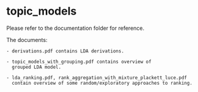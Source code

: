 # topic_models

Please refer to the documentation folder for reference.

The documents:

    - derivations.pdf contains LDA derivations.
  
    - topic_models_with_grouping.pdf contains overview of
      grouped LDA model.
    
    - lda_ranking.pdf, rank_aggregation_with_mixture_plackett_luce.pdf 
      contain overview of some random/exploratory approaches to ranking.

